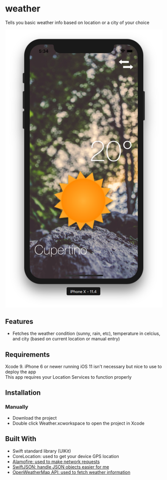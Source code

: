 # weather
Tells you basic weather info based on location or a city of your choice  


![Alt text](/firstscreenshot.png)

## Features
- Fetches the weather condition (sunny, rain, etc), temperature in celcius, and city (based on current location or manual entry)

## Requirements
Xcode 9. iPhone 6 or newer running iOS 11 isn't necessary but nice to use to deploy the app  
This app requires your Location Services to function properly 

## Installation
### Manually
- Download the project
- Double click Weather.xcworkspace to open the project in Xcode

## Built With
- Swift standard library (UIKit)
- CoreLocation: used to get your device GPS location
- [Alamofire: used to make network requests](https://cocoapods.org/pods/Alamofire)
- [SwiftJSON: handle JSON objects easier for me](https://cocoapods.org/pods/Swift.Json)
- [OpenWeatherMap API: used to fetch weather information](https://openweathermap.org/current)
